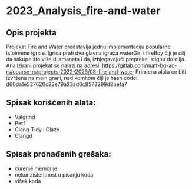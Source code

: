 # 2023_Analysis_fire-and-water

## Opis projekta

Projekat Fire and Water predstavlja jednu implementaciju popularne istoimene igrice. Igrica prati dva glavna igrača waterGirl i fireBoy čiji je cilj da sakupe što više dijamanata i da, izbjegavajući prepreke, stignu do cilja. 
Analizirani projekat se nalazi na adresi: https://gitlab.com/matf-bg-ac-rs/course-rs/projects-2022-2023/08-fire-and-water
Primjena alata će biti izvršena na main grani, nad komitom čiji je hash code: d60da1e537620c22e79a23ad0c8573299d8befa7

## Spisak korišćenih alata:
- Valgrind
- Perf
- Clang-Tidy i Clazy
- Clangd

## Spisak pronađenih grešaka:
- curenje memorije
- nekonzistentnost u pisanju koda
- višak koda 
